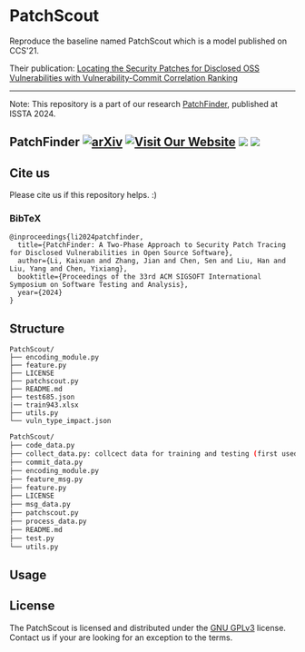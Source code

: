 # PatchScout

Reproduce the baseline named PatchScout which is a model published on CCS'21.

Their publication: [Locating the Security Patches for Disclosed OSS Vulnerabilities with Vulnerability-Commit Correlation Ranking](https://dl.acm.org/doi/10.1145/3460120.3484593#)


---

Note: This repository is a part of our research [PatchFinder](https://github.com/MarkLee131/PatchFinder), published at ISSTA 2024. 

## PatchFinder [![arXiv](https://img.shields.io/badge/arXiv-<2407.17065>-<COLOR>.svg)](https://arxiv.org/abs/2407.17065) [![Visit Our Website](https://img.shields.io/badge/Google_Site-_PatchFinder-blue)](https://sites.google.com/view/issta2024-patchfinder/home) ![](https://img.shields.io/badge/CCF-A-red?style=flat-square) [![](https://img.shields.io/badge/ISSTA-2024-blue?style=flat-square)](https://2024.issta.org/)

## Cite us
Please cite us if this repository helps. :)
### BibTeX

```
@inproceedings{li2024patchfinder,
  title={PatchFinder: A Two-Phase Approach to Security Patch Tracing for Disclosed Vulnerabilities in Open Source Software},
  author={Li, Kaixuan and Zhang, Jian and Chen, Sen and Liu, Han and Liu, Yang and Chen, Yixiang},
  booktitle={Proceedings of the 33rd ACM SIGSOFT International Symposium on Software Testing and Analysis},
  year={2024}
}
```

## Structure

```
PatchScout/
├── encoding_module.py
├── feature.py
├── LICENSE
├── patchscout.py
├── README.md
├── test685.json
|── train943.xlsx
├── utils.py
└── vuln_type_impact.json
```

```bash
PatchScout/
├── code_data.py
├── collect_data.py: collcect data for training and testing (first used)
├── commit_data.py
├── encoding_module.py
├── feature_msg.py
├── feature.py
├── LICENSE
├── msg_data.py
├── patchscout.py
├── process_data.py
├── README.md
├── test.py
└── utils.py
```




## Usage

## License

The PatchScout is licensed and distributed under the [GNU GPLv3](LICENSE) license. Contact us if your are looking for an exception to the terms.
